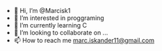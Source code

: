 - 👋 Hi, I’m @Marcisk1
- 👀 I’m interested in proggraming
- 🌱 I’m currently learning C
- 💞️ I’m looking to collaborate on ...
- 📫 How to reach me marc.iskander11@gmail.com

<!---
Marcisk1/Marcisk1 is a ✨ special ✨ repository because its `README.md` (this file) appears on your GitHub profile.
You can click the Preview link to take a look at your changes.
--->
